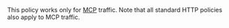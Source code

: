 This policy works only for [MCP](https://modelcontextprotocol.io/) traffic. Note that all standard HTTP policies also apply to MCP traffic.